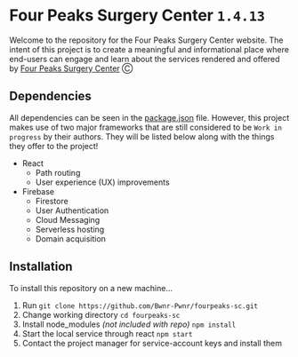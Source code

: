 # Four Peaks Surgery Center `1.4.13`

Welcome to the repository for the Four Peaks Surgery Center website. The intent of this project is to create a meaningful and informational place where end-users can engage and learn about the services rendered and offered by [Four Peaks Surgery Center](https://fourpeaks-sc.web.app) Ⓒ

## Dependencies

All dependencies can be seen in the [package.json](https://github.com/Bwnr-Pwnr/fourpeaks-sc/blob/master/package.json) file. However, this project makes use of two major frameworks that are still considered to be `Work in progress` by their authors. They will be listed below along with the things they offer to the project!

- React
  - Path routing
  - User experience (UX) improvements
- Firebase
  - Firestore
  - User Authentication
  - Cloud Messaging
  - Serverless hosting
  - Domain acquisition

## Installation

To install this repository on a new machine...

1. Run `git clone https://github.com/Bwnr-Pwnr/fourpeaks-sc.git`
2. Change working directory `cd fourpeaks-sc`
3. Install node_modules *(not included with repo)* `npm install`
4. Start the local service through react `npm start`
5. Contact the project manager for service-account keys and install them
